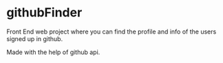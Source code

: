 # githubFinder
Front End web project where you can find the profile and info of the users signed up in github.

Made with the help of github api.

